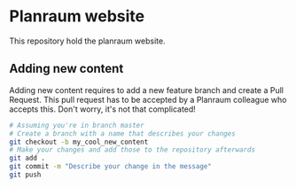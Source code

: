 # Planraum website

This repository hold the planraum website.

## Adding new content

Adding new content requires to add a new feature branch and create a Pull Request. This pull request has to be accepted by a Planraum colleague who accepts this. Don't worry, it's not that complicated!

```sh
# Assuming you're in branch master
# Create a branch with a name that describes your changes
git checkout -b my_cool_new_content
# Make your changes and add those to the repository afterwards
git add .
git commit -m "Describe your change in the message"
git push
```
